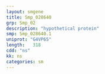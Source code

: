 ```yaml
---
layout: smgene
title: Smp_028640
grp: Smp_02
description: "hypothetical protein"
smp: Smp_028640.1
uniprot: "G4VP65"
length:   318
cdd: "ns"
kk: ns
categories: sm
---
```

